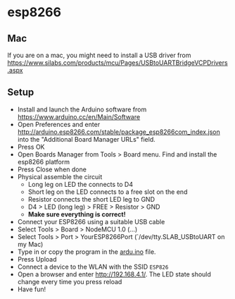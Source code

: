 # esp8266

## Mac 
If you are on a mac, you might need to install a USB driver from https://www.silabs.com/products/mcu/Pages/USBtoUARTBridgeVCPDrivers.aspx 

## Setup
* Install and launch the Arduino software from https://www.arduino.cc/en/Main/Software
* Open Preferences and enter http://arduino.esp8266.com/stable/package_esp8266com_index.json into the "Additional Board Manager URLs" field.
* Press OK
* Open Boards Manager from Tools > Board menu. Find and install the esp8266 platform
* Press Close when done
* Physical assemble the circuit
  * Long leg on LED the connects to D4
  * Short leg on the LED connects to a free slot on the end
  * Resistor connects the short LED leg to GND
  * D4 > LED (long leg) > FREE > Resistor > GND
  * **Make sure everything is correct!**
* Connect your ESP8266 using a suitable USB cable
* Select Tools > Board > NodeMCU 1.0 (…)
* Select Tools > Port > YourESP8266Port (`/dev/tty.SLAB_USBtoUART on my Mac)
* Type in or copy the program in the [ardu.ino](ardu.ino) file.
* Press Upload
* Connect a device to the WLAN with the SSID `ESP826`
* Open a browser and enter http://192.168.4.1/. The LED state should change every time you press reload
* Have fun!
